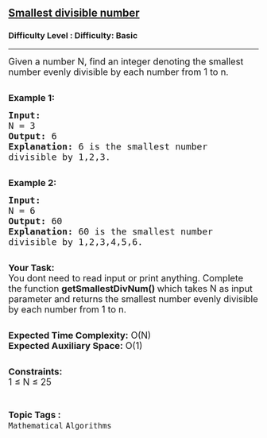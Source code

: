 <h2><a href="https://www.geeksforgeeks.org/problems/smallest-divisible-number/0">Smallest divisible number</a></h2><h3>Difficulty Level : Difficulty: Basic</h3><hr><div class="problems_problem_content__Xm_eO"><p><span style="font-size: 18px;">Given a number N, find an integer denoting the smallest number evenly divisible by each number from 1 to n.</span></p>
<p><br><span style="font-size: 18px;"><strong>Example 1:</strong></span></p>
<pre><span style="font-size: 18px;"><strong>Input:</strong>
N = 3
<strong>Output:</strong> 6
<strong>Explanation:</strong> 6 is the smallest number 
divisible by 1,2,3.</span></pre>
<p><br><span style="font-size: 18px;"><strong>Example 2:</strong></span></p>
<pre><span style="font-size: 18px;"><strong>Input:</strong>
N = 6
<strong>Output:</strong> 60
<strong>Explanation:</strong> 60 is the smallest number 
divisible by 1,2,3,4,5,6.</span></pre>
<p><br><span style="font-size: 18px;"><strong>Your Task: &nbsp;</strong><br>You dont need to read input or print anything. Complete the function <strong>getSmallestDivNum() </strong>which takes N as input parameter and returns the smallest number evenly divisible by each number from 1 to n.</span></p>
<p><br><span style="font-size: 18px;"><strong>Expected Time Complexity:</strong> O(N)<br><strong>Expected Auxiliary Space:</strong> O(1)</span></p>
<p><br><span style="font-size: 18px;"><strong>Constraints:</strong><br>1 ≤ N ≤ 25</span></p></div><br><p><span style=font-size:18px><strong>Topic Tags : </strong><br><code>Mathematical</code>&nbsp;<code>Algorithms</code>&nbsp;